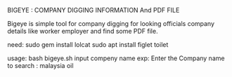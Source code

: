 BIGEYE : COMPANY DIGGING INFORMATION And PDF FILE

Bigeye is simple tool for company digging for looking officials company details like worker employer and find some PDF file.

need:
sudo gem install lolcat
sudo apt install figlet toilet

usage:
bash bigeye.sh
input compeny name
exp: Enter the Company name to search : malaysia oil
